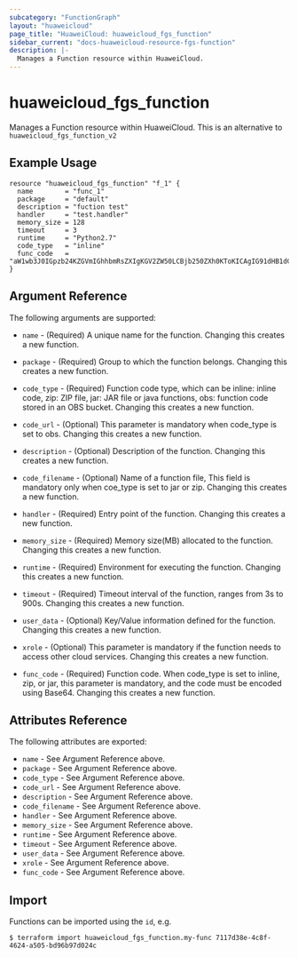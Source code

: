 ```yaml
---
subcategory: "FunctionGraph"
layout: "huaweicloud"
page_title: "HuaweiCloud: huaweicloud_fgs_function"
sidebar_current: "docs-huaweicloud-resource-fgs-function"
description: |-
  Manages a Function resource within HuaweiCloud.
---
```


# huaweicloud\_fgs\_function

Manages a Function resource within HuaweiCloud.
This is an alternative to `huaweicloud_fgs_function_v2`

## Example Usage

```hcl
resource "huaweicloud_fgs_function" "f_1" {
  name        = "func_1"
  package     = "default"
  description = "fuction test"
  handler     = "test.handler"
  memory_size = 128
  timeout     = 3
  runtime     = "Python2.7"
  code_type   = "inline"
  func_code   = "aW1wb3J0IGpzb24KZGVmIGhhbmRsZXIgKGV2ZW50LCBjb250ZXh0KToKICAgIG91dHB1dCA9ICdIZWxsbyBtZXNzYWdlOiAnICsganNvbi5kdW1wcyhldmVudCkKICAgIHJldHVybiBvdXRwdXQ="
}
```

## Argument Reference

The following arguments are supported:

* `name` - (Required) A unique name for the function. Changing this creates a new function.

* `package` - (Required) Group to which the function belongs. Changing this creates a new function.

* `code_type` - (Required) Function code type, which can be inline: inline code, zip: ZIP file,
	jar: JAR file or java functions, obs: function code stored in an OBS bucket. Changing this
	creates a new function.

* `code_url` - (Optional) This parameter is mandatory when code_type is set to obs. Changing this
	creates a new function.

* `description` - (Optional) Description of the function. Changing this creates a new function.

* `code_filename` - (Optional) Name of a function file, This field is mandatory only when coe_type is
	set to jar or zip. Changing this creates a new function.

* `handler` - (Required) Entry point of the function. Changing this creates a new function.

* `memory_size` - (Required) Memory size(MB) allocated to the function. Changing this creates a new function.

* `runtime` - (Required) Environment for executing the function. Changing this creates a new function.

* `timeout` - (Required) Timeout interval of the function, ranges from 3s to 900s. Changing this creates a new function.

* `user_data` - (Optional) Key/Value information defined for the function. Changing this creates a new function.

* `xrole` - (Optional) This parameter is mandatory if the function needs to access other cloud services.
	Changing this creates a new function.

* `func_code` - (Required) Function code. When code_type is set to inline, zip, or jar, this parameter is mandatory,
	and the code must be encoded using Base64. Changing this creates a new function.


## Attributes Reference

The following attributes are exported:

* `name` - See Argument Reference above.
* `package` - See Argument Reference above.
* `code_type` - See Argument Reference above.
* `code_url` - See Argument Reference above.
* `description` - See Argument Reference above.
* `code_filename` - See Argument Reference above.
* `handler` - See Argument Reference above.
* `memory_size` - See Argument Reference above.
* `runtime` - See Argument Reference above.
* `timeout` - See Argument Reference above.
* `user_data` - See Argument Reference above.
* `xrole` - See Argument Reference above.
* `func_code` - See Argument Reference above.

## Import

Functions can be imported using the `id`, e.g.

```
$ terraform import huaweicloud_fgs_function.my-func 7117d38e-4c8f-4624-a505-bd96b97d024c
```
